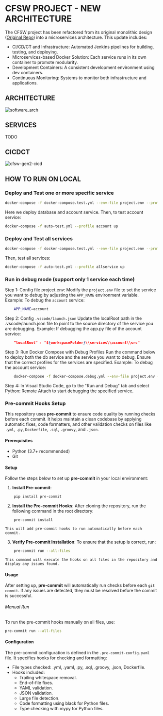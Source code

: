 # CFSW PROJECT - NEW ARCHITECTURE

The CFSW project has been refactored from its original monolithic design ([Original Repo](https://github.com/quoctruong3105/CFSW)) into a microservices architecture.
 This update includes:

- CI/CD/CT and Infrastructure: Automated Jenkins pipelines for building, testing, and deploying.
- Microservices-based Docker Solution: Each service runs in its own container to promote modularity.
- Development Containers: A consistent development environment using dev containers.
- Continuous Monitoring: Systems to monitor both infrastructure and applications.

## ARCHITECTURE
![software_arch](https://github.com/user-attachments/assets/dbaaee55-aaeb-4320-a693-06951f5a0b7d)

## SERVICES
TODO

## CICDCT
![cfsw-gen2-cicd](https://github.com/user-attachments/assets/2088fe31-c772-4ed4-b4b6-9e814dd1a014)

## HOW TO RUN ON LOCAL

### Deploy and Test one or more specific service
```bash
docker-compose -f docker-compose.test.yml --env-file project.env --profile db --profile account up
```
Here we deploy database and account service. Then, to test account service:
```bash
docker-compose -f auto-test.yml --profile account up
```

### Deploy and Test all services
```bash
docker-compose -f docker-compose.test.yml --env-file project.env --profile system up
```
Then, test all services:
```bash
docker-compose -f auto-test.yml --profile allservice up
```

### Run in debug mode (support only 1 service each time)
Step 1: Config file project.env:
    Modify the `project.env` file to set the service you want to debug by adjusting the `APP_NAME` environment variable.
    Example: To debug the `account` service:
```bash
    APP_NAME=account
```
Step 2: Config `.vscode/launch.json`
    Update the localRoot path in the .vscode/launch.json file to point to the source directory of the service you are debugging.
    Example: If debugging the app.py file of the account service:
```json
    "localRoot" : "${workspaceFolder}\\services\\account\\src"
```
Step 3: Run Docker Compose with Debug Profiles
    Run the command below to deploy both the db service and the service you want to debug. Ensure that the correct profiles for the services are specified.
    Example: To debug the account service:
```bash
    docker-compose -f docker-compose.debug.yml --env-file project.env --profile db --profile account up
```
Step 4: In Visual Studio Code, go to the "Run and Debug" tab and select Python: Remote Attach to start debugging the specified service.

### Pre-commit Hooks Setup

This repository uses **pre-commit** to ensure code quality by running checks before each commit. It helps maintain a clean codebase by applying automatic fixes, code formatters, and other validation checks on files like `.yml`, `.py`, `Dockerfile`, `.sql`, `.groovy`, and `.json`.

#### Prerequisites

- Python (3.7+ recommended)
- Git

#### Setup

Follow the steps below to set up **pre-commit** in your local environment:

1. **Install Pre-commit**:
```bash
    pip install pre-commit
 ```

2. **Install the Pre-commit Hooks**:
    After cloning the repository, run the following command in the root directory:
```bash
    pre-commit install
```
    This will add pre-commit hooks to run automatically before each commit.

3. **Verify Pre-commit Installation**:
    To ensure that the setup is correct, run:
```bash
    pre-commit run --all-files
```
    This command will execute the hooks on all files in the repository and display any issues found.

#### Usage

After setting up, **pre-commit** will automatically run checks before each `git commit`. If any issues are detected, they must be resolved before the commit is successful.

###### Manual Run

To run the pre-commit hooks manually on all files, use:
```bash
pre-commit run --all-files
```
#### Configuration
The pre-commit configuration is defined in the `.pre-commit-config.yaml` file. It specifies hooks for checking and formatting:
- File types checked: .yml, .yaml, .py, .sql, .groovy, .json, Dockerfile.
- Hooks included:
    - Trailing whitespace removal.
    - End-of-file fixes.
    - YAML validation.
    - JSON validation.
    - Large file detection.
    - Code formatting using black for Python files.
    - Type checking with mypy for Python files.